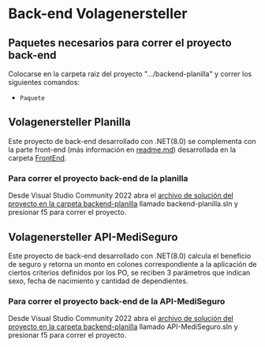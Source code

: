 # Back-end Volagenersteller

## Paquetes necesarios para correr el proyecto back-end

Colocarse en la carpeta raiz del proyecto ".../backend-planilla" y correr los siguientes comandos:
  * `Paquete`

## Volagenersteller Planilla 

Este proyecto de back-end desarrollado con .NET(8.0) se complementa con la parte front-end (más información en [readme.md](/FrontEnd/readme.md)) desarrollada en la carpeta [FrontEnd](/FrontEnd).

### Para correr el proyecto back-end de la planilla

Desde Visual Studio Community 2022 abra el [archivo de solución del proyecto en la carpeta backend-planilla](/BackEnd/backend-planilla) llamado backend-planilla.sln y presionar f5 para correr el proyecto.

## Volagenersteller API-MediSeguro

Este proyecto de back-end desarrollado con .NET(8.0) calcula el beneficio de seguro y retorna un monto en colones correspondiente a la aplicación de ciertos criterios definidos por los PO, se reciben 3 parámetros que indican sexo, fecha de nacimiento y cantidad de dependientes.

### Para correr el proyecto back-end de la API-MediSeguro

Desde Visual Studio Community 2022 abra el [archivo de solución del proyecto en la carpeta backend-planilla](/BackEnd/API-MediSeguro/) llamado API-MediSeguro.sln y presionar f5 para correr el proyecto.
